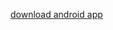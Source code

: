 [download android app](https://docs.google.com/uc?export=download&id=1p-MtSQ_MtlVyWQjjl8Hg5mGUFmhM2Sc2)
